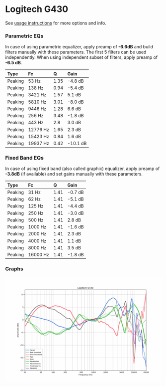 # Logitech G430
See [usage instructions](https://github.com/jaakkopasanen/AutoEq#usage) for more options and info.

### Parametric EQs
In case of using parametric equalizer, apply preamp of **-6.6dB** and build filters manually
with these parameters. The first 5 filters can be used independently.
When using independent subset of filters, apply preamp of **-6.5 dB**.

| Type    | Fc       |    Q | Gain     |
|:--------|:---------|:-----|:---------|
| Peaking | 53 Hz    | 1.35 | -4.8 dB  |
| Peaking | 138 Hz   | 0.94 | -5.4 dB  |
| Peaking | 3421 Hz  | 1.57 | 5.1 dB   |
| Peaking | 5810 Hz  | 3.01 | -8.0 dB  |
| Peaking | 9446 Hz  | 1.28 | 6.6 dB   |
| Peaking | 256 Hz   | 3.48 | -1.8 dB  |
| Peaking | 443 Hz   | 2.8  | 3.0 dB   |
| Peaking | 12776 Hz | 1.65 | 2.3 dB   |
| Peaking | 15423 Hz | 0.84 | 1.6 dB   |
| Peaking | 19937 Hz | 0.42 | -10.1 dB |

### Fixed Band EQs
In case of using fixed band (also called graphic) equalizer, apply preamp of **-3.8dB**
(if available) and set gains manually with these parameters.

| Type    | Fc       |    Q | Gain    |
|:--------|:---------|:-----|:--------|
| Peaking | 31 Hz    | 1.41 | -0.7 dB |
| Peaking | 62 Hz    | 1.41 | -5.1 dB |
| Peaking | 125 Hz   | 1.41 | -4.4 dB |
| Peaking | 250 Hz   | 1.41 | -3.0 dB |
| Peaking | 500 Hz   | 1.41 | 2.8 dB  |
| Peaking | 1000 Hz  | 1.41 | -1.6 dB |
| Peaking | 2000 Hz  | 1.41 | 2.3 dB  |
| Peaking | 4000 Hz  | 1.41 | 1.1 dB  |
| Peaking | 8000 Hz  | 1.41 | 3.5 dB  |
| Peaking | 16000 Hz | 1.41 | -1.8 dB |

### Graphs
![](./Logitech%20G430.png)